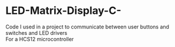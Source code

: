 LED-Matrix-Display-C-
=====================

Code I used in a project to communicate between user buttons and switches and LED drivers
<br>
For a HCS12 microcontroller
